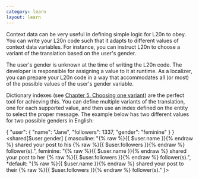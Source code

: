 ```yaml
---
category: learn
layout: learn
---
```


<section class="clearfix">
	<div class="left">
		<p>Context data can be very useful in defining simple logic for L20n to obey.  You can write your L20n code such that it adapts to different values of context data variables.  For instance, you can instruct L20n to choose a variant of the translation based on the user's gender.</p>
		<p>The user's gender is unknown at the time of writing the L20n code.  The developer is responsible for assigning a value to it at runtime.  As a localizer, you can prepare your L20n code in a way that accommodates all (or most) of the possible values of the user's gender variable.</p>
		<p>Dictionary indexes (see <a href="{% post_url 2012-07-05-choosing-one-variant %}">Chapter 5. Choosing one variant</a>) are the perfect tool for achieving this.  You can define multiple variants of the translation, one for each supported value, and then use an index defined on the entity to select the proper message.  The example below has two different values for two possible genders in English:</p>
	</div>
	<div class="right">
		<div class="editor dataEditor height15"
		  id="dataEditor1"
		  data-source="sourceEditor1"
		  data-ctxdata="dataEditor1"
		  data-output="output1"
		>{
    "user": {
        "name": "Jane",
        "followers": 1337,
        "gender": "feminine"
    }
}
		</div>
		<div class="editor sourceEditor height15"
		  id="sourceEditor1"
		  data-source="sourceEditor1"
		  data-ctxdata="dataEditor1"
		  data-output="output1"
		>&lt;shared[$user.gender] {
  masculine: "{% raw %}{{ $user.name }}{% endraw %} shared your post to his {% raw %}{{ $user.followers }}{% endraw %} follower(s).",
  feminine: "{% raw %}{{ $user.name }}{% endraw %}  shared your post to her {% raw %}{{ $user.followers }}{% endraw %} follower(s).",
 *default: "{% raw %}{{ $user.name }}{% endraw %} shared your post to their {% raw %}{{ $user.followers }}{% endraw %} follower(s)."
}&gt;
		</div>
		<dl id="output1">
		</dl>
	</div>
</section>
